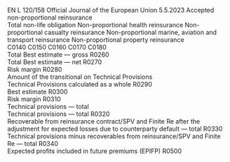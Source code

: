 EN  L 120/158 Official Journal of the European Union 5.5.2023
 Accepted non-proportional reinsurance  
Total non-life 
obligation  Non-proportional 
health 
reinsurance  Non-proportional 
casualty 
reinsurance  Non-proportional 
marine, aviation 
and transport 
reinsurance  Non-proportional 
property 
reinsurance  
C0140  C0150  C0160  C0170  C0180  
Total Best estimate — gross  R0260  
Total Best estimate — net  R0270  
Risk margin  R0280  
Amount of the transitional on Technical Provisions  
Technical Provisions calculated as a whole  R0290  
Best estimate  R0300  
Risk margin  R0310  
Technical provisions — total  
Technical provisions — total  R0320  
Recoverable from reinsurance contract/SPV and Finite Re after 
the adjustment for expected losses due to counterparty 
default — total  R0330  
Technical provisions minus recoverables from reinsurance/SPV 
and Finite Re — total  R0340  
Expected profits included in future premiums (EPIFP)  R0500